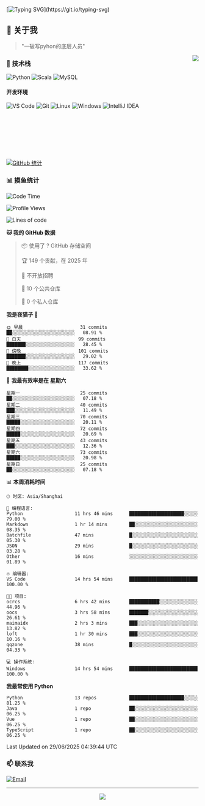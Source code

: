 [![Typing SVG](https://readme-typing-svg.herokuapp.com?font=Fira+Code&pause=1000&color=36BCF7&random=false&width=435&lines=print(%22Hello%2C+World!%22);%23+Welcome+to+my+code+space+%F0%9F%90%8D)](https://git.io/typing-svg)

## 🌟 关于我

> "一破写pyhon的底层人员"

<img align="right" src="https://github-readme-stats.vercel.app/api/top-langs/?username=huanxin996&theme=tokyonight" />

### 🎯 技术栈

![Python](https://img.shields.io/badge/Python-Expert-3776AB?style=for-the-badge&logo=python&logoColor=white)
![Scala](https://img.shields.io/badge/Scala-Expert-DC322F?style=for-the-badge&logo=scala&logoColor=white)
![MySQL](https://img.shields.io/badge/MySQL-Expert-4479A1?style=for-the-badge&logo=mysql&logoColor=white)

#### 开发环境

![VS Code](https://img.shields.io/badge/VS_Code-007ACC?style=for-the-badge&logo=visual-studio-code&logoColor=white)
![Git](https://img.shields.io/badge/Git-F05032?style=for-the-badge&logo=git&logoColor=white)
![Linux](https://img.shields.io/badge/Linux-FCC624?style=for-the-badge&logo=linux&logoColor=black)
![Windows](https://img.shields.io/badge/Windows_11-0078D4?style=for-the-badge&logo=windows11&logoColor=white)
![IntelliJ IDEA](https://img.shields.io/badge/IntelliJ_IDEA-000000?style=for-the-badge&logo=intellij-idea&logoColor=white)

<br/><br/><br/><br/><br/><br/>

  
[![GitHub 统计](https://github-readme-stats.vercel.app/api?username=huanxin996&show_icons=true&theme=tokyonight)](https://github.com/huanxin996)

### 📊 摸鱼统计

<!--START_SECTION:waka-->
![Code Time](http://img.shields.io/badge/Code%20Time-254%20hrs%202%20mins-blue)

![Profile Views](http://img.shields.io/badge/%E4%B8%AA%E4%BA%BA%E8%B5%84%E6%96%99%E8%A7%82%E7%9C%8B%E6%AC%A1%E6%95%B0-0-blue)

![Lines of code](https://img.shields.io/badge/%E4%BB%8E%E3%80%8CHello%20World%E3%80%8D%E8%B5%B7%E6%88%91%E5%B7%B2%E7%BB%8F%E5%86%99%E4%BA%86-2.5%20million%20%E8%A1%8C%E4%BB%A3%E7%A0%81-blue)

**🐱 我的 GitHub 数据** 

> 📦  使用了 ? GitHub 存储空间 
 > 
> 🏆 149 个贡献，在 2025 年
 > 
> 🚫 不开放招聘
 > 
> 📜 10 个公共仓库 
 > 
> 🔑 0 个私人仓库 
 > 
**我是夜猫子 🦉** 

```text
🌞 早晨                     31 commits          ██░░░░░░░░░░░░░░░░░░░░░░░   08.91 % 
🌆 白天                     99 commits          ███████░░░░░░░░░░░░░░░░░░   28.45 % 
🌃 傍晚                     101 commits         ███████░░░░░░░░░░░░░░░░░░   29.02 % 
🌙 晚上                     117 commits         ████████░░░░░░░░░░░░░░░░░   33.62 % 
```
📅 **我最有效率是在 星期六** 

```text
星期一                      25 commits          ██░░░░░░░░░░░░░░░░░░░░░░░   07.18 % 
星期二                      40 commits          ███░░░░░░░░░░░░░░░░░░░░░░   11.49 % 
星期三                      70 commits          █████░░░░░░░░░░░░░░░░░░░░   20.11 % 
星期四                      72 commits          █████░░░░░░░░░░░░░░░░░░░░   20.69 % 
星期五                      43 commits          ███░░░░░░░░░░░░░░░░░░░░░░   12.36 % 
星期六                      73 commits          █████░░░░░░░░░░░░░░░░░░░░   20.98 % 
星期日                      25 commits          ██░░░░░░░░░░░░░░░░░░░░░░░   07.18 % 
```


📊 **本周消耗时间** 

```text
🕑︎ 时区: Asia/Shanghai

💬 编程语言: 
Python                   11 hrs 46 mins      ████████████████████░░░░░   79.00 % 
Markdown                 1 hr 14 mins        ██░░░░░░░░░░░░░░░░░░░░░░░   08.35 % 
Batchfile                47 mins             █░░░░░░░░░░░░░░░░░░░░░░░░   05.30 % 
JSON                     29 mins             █░░░░░░░░░░░░░░░░░░░░░░░░   03.28 % 
Other                    16 mins             ░░░░░░░░░░░░░░░░░░░░░░░░░   01.89 % 

🔥 编辑器: 
VS Code                  14 hrs 54 mins      █████████████████████████   100.00 % 

🐱‍💻 项目: 
ocrcs                    6 hrs 42 mins       ███████████░░░░░░░░░░░░░░   44.96 % 
oocs                     3 hrs 58 mins       ███████░░░░░░░░░░░░░░░░░░   26.61 % 
maimaidx                 2 hrs 3 mins        ███░░░░░░░░░░░░░░░░░░░░░░   13.82 % 
loft                     1 hr 30 mins        ███░░░░░░░░░░░░░░░░░░░░░░   10.16 % 
qqzone                   38 mins             █░░░░░░░░░░░░░░░░░░░░░░░░   04.33 % 

💻 操作系统: 
Windows                  14 hrs 54 mins      █████████████████████████   100.00 % 
```

**我最常使用 Python** 

```text
Python                   13 repos            ████████████████████░░░░░   81.25 % 
Java                     1 repo              ██░░░░░░░░░░░░░░░░░░░░░░░   06.25 % 
Vue                      1 repo              ██░░░░░░░░░░░░░░░░░░░░░░░   06.25 % 
TypeScript               1 repo              ██░░░░░░░░░░░░░░░░░░░░░░░   06.25 % 
```




 Last Updated on 29/06/2025 04:39:44 UTC
<!--END_SECTION:waka-->

### 📫 联系我

[![Email](https://img.shields.io/badge/Email-D14836?style=for-the-badge&logo=gmail&logoColor=white)](mailto:mc.xiaolang@Foxmail.com)

---

<p align="center">
  <img src="https://profile-counter.glitch.me/huanxin996/count.svg" />
</p>